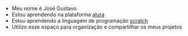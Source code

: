 - Meu nome é José Gustavo 
- Estou aprendendo na plataforma [alura](https://www.alura.com.br/)
- Estou aprendendo a linguagem de programação [scratch](https://scratch.mit.edu/)
- Utilizo esse espaço para organização e compartilhar os meus projetos 
